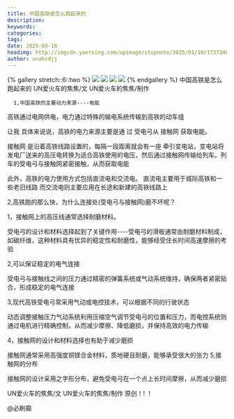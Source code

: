 ```yaml
---
title: 中国高铁是怎么跑起来的
description: 
keywords: 
categories: 
tags: 
date: 2025-03-16
headimg: http://imgcdn.yaerxing.com/upimage/stupnote/2025/01/19/1737248188_18217931_4958.jpg
author: unahcdjj
---
```


{% gallery stretch::6::two %}
![](https://imgcdn.yaerxing.com/upimage/stupnote/2025/01/19/1737248188_18217931_4958.jpg)
![](https://imgcdn.yaerxing.com/upimage/stupnote/2025/01/19/1737248190_18217931_8707.jpg)
![](https://imgcdn.yaerxing.com/upimage/stupnote/2025/01/19/1737248191_18217931_4049.jpg)
![](https://imgcdn.yaerxing.com/upimage/stupnote/2025/01/19/1737248192_18217931_1016.jpg)
{% endgallery %}
中国高铁是怎么跑起来的
UN爱火车的焦焦/文
UN爱火车的焦焦/制作



      1,中国高铁的主要动力来源----‌电能‌ 
高铁通过电网供电，电力通过特殊的输电系统传输到高铁的动车组

让我 具体来说说，高铁的电力来源主要是通 过 受电弓从 接触网 获取电能。

接触网 是沿着高铁线路设置的，每隔一段距离就会有一座 牵引变电站，变电站将发电厂送来的高压电转换为适合高铁使用的电压，然后通过接触网传输给列车。列车的受电弓与接触网紧密接触，从而获取电能‌

此外，高铁的电力使用方式包括直流电和交流电。
                      直流电主要用于城际高铁和一些老旧线路
                    而交流电则主要应用在长途和新建的高铁线路上‌

2,高铁跑的那么快，为什么连接处(受电弓与接触网)磨不坏呢？
 
 1，接触网上的高压线通常选择耐磨材料。

受电弓的设计和材料选择‌起到了关键作用----受电弓的滑板通常由耐磨材料制成，如碳纤维，这种材料具有优异的稳定性和耐磨性，能够经受住长时间高速摩擦的考验‌

2,可以保证稳定的电气连接

受电弓与接触线之间的压力通过精密的弹簧系统或气动系统维持，确保两者紧密贴合，形成稳定的电气连接‌

3,现代高铁受电弓常采用气动或电控技术‌，可以根据不同的行驶状态

动态调整接触压力气动系统利用压缩空气调节受电弓的位置和压力，而电控系统则通过电机进行精确控制，从而减少摩擦、降低磨损，并保持高效的电力传输‌

4，接触网的设计和材料选择‌也有助于减少磨损


接触网通常采用高强度铜镁合金材料，质地硬且耐磨，能够承受很大的张力‌
5,接触网的分布


接触网的设计采用之字形分布，避免受电弓在一个点上长时间摩擦，从而减少磨损‌










UN爱火车的焦焦/文
UN爱火车的焦焦/制作
原创！!  ！



@必刷禵
